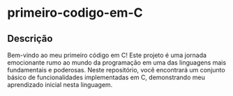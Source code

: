 # primeiro-codigo-em-C
## Descrição 
Bem-vindo ao meu primeiro código em C! Este projeto é uma jornada emocionante rumo ao mundo da programação em uma das linguagens mais fundamentais e poderosas. Neste repositório, você encontrará um conjunto básico de funcionalidades implementadas em C, demonstrando meu aprendizado inicial nesta linguagem.

